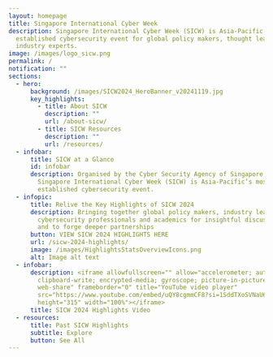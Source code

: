 ```yaml
---
layout: homepage
title: Singapore International Cyber Week
description: Singapore International Cyber Week (SICW) is Asia-Pacific’s most
  established cybersecurity event for global policy makers, thought leaders and
  industry experts.
image: /images/logo_sicw.png
permalink: /
notification: ""
sections:
  - hero:
      background: /images/SICW2024_HeroBanner_v20241119.jpg
      key_highlights:
        - title: About SICW
          description: ""
          url: /about-sicw/
        - title: SICW Resources
          description: ""
          url: /resources/
  - infobar:
      title: SICW at a Glance
      id: infobar
      description: Organised by the Cyber Security Agency of Singapore (CSA), the
        Singapore International Cyber Week (SICW) is Asia-Pacific’s most
        established cybersecurity event.
  - infopic:
      title: Relive the Key Highlights of SICW 2024
      description: Bringing together global policy makers, industry leaders,
        cybersecurity professionals and academics for insightful discussions,
        and to forge deeper partnerships
      button: VIEW SICW 2024 HIGHLIGHTS HERE
      url: /sicw-2024-highlights/
      image: /images/HighlightsStatsOverviewIcons.png
      alt: Image alt text
  - infobar:
      description: <iframe allowfullscreen="" allow="accelerometer; autoplay;
        clipboard-write; encrypted-media; gyroscope; picture-in-picture;
        web-share" frameborder="0" title="YouTube video player"
        src="https://www.youtube.com/embed/uQY8cgmmCF8?si=1SddTXoSVNaU6Y2E"
        height="315" width="100%"></iframe>
      title: SICW 2024 Highlights Video
  - resources:
      title: Past SICW Highlights
      subtitle: Explore
      button: See All
---
```

